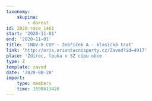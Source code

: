 ```yaml
---
taxonomy:
    skupina:
        - dorost
id: 2020-race_1461
start: '2020-11-01'
end: '2020-11-01'
title: 'INOV-8 CUP - žebříček A - klasická trať'
link: 'http://oris.orientacnisporty.cz/Zavod?id=4917'
place: 'Ždírec, louka v SZ cípu obce '
type: Z
template: zavod
date: '2020-08-28'
import:
    type: members
    time: 1598613426
---
```


